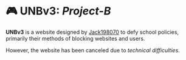 # :video_game: UNBv3: _Project-B_
**UNBv3** is a website designed by [Jack198070](https://github.com/Jack198070) to defy school policies, primarily their methods of blocking websites and users.

However, the website has been canceled due to _technical difficulties_.
